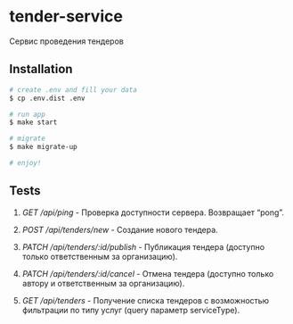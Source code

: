 # tender-service

Сервис проведения тендеров

## Installation

```bash
# create .env and fill your data
$ cp .env.dist .env

# run app 
$ make start

# migrate
$ make migrate-up

# enjoy!
```

## Tests

1.	*GET /api/ping* - 
Проверка доступности сервера. Возвращает “pong”.

2.	*POST /api/tenders/new* - 
Создание нового тендера.

3.	*PATCH /api/tenders/:id/publish* - 
Публикация тендера (доступно только ответственным за организацию).

4.	*PATCH /api/tenders/:id/cancel* - 
Отмена тендера (доступно только автору и ответственным за организацию).

5.	*GET /api/tenders* - 
Получение списка тендеров с возможностью фильтрации по типу услуг (query параметр serviceType).


